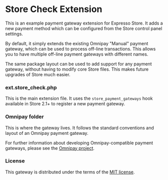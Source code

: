 # Store Check Extension

This is an example payment gateway extension for Expresso Store. It adds a new payment
method which can be configured from the Store control panel settings.

By default, it simply extends the existing Omnipay "Manual" payment gateway, which can
be used to process off-line transactions. This allows you to have multiple off-line
payment gateways with different names.

The same package layout can be used to add support for any payment gateway, without
having to modify core Store files. This makes future upgrades of Store much easier.

### ext.store_check.php

This is the main extension file. It uses the `store_payment_gateways` hook available in
Store 2.1+ to register a new payment gateway.

### Omnipay folder

This is where the gateway lives. It follows the standard conventions and layout of an
Omnipay payment gateway.

For further information about developing Omnipay-compatible payment gateways,
please see the [Omnipay project](https://github.com/omnipay/omnipay).

### License

This gateway is distributed under the terms of the [MIT license](https://github.com/expressodev/store_check/blob/master/LICENSE).
